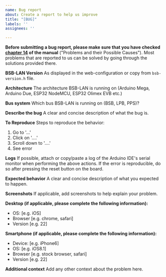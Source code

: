 ```yaml
---
name: Bug report
about: Create a report to help us improve
title: "[BUG]"
labels: ''
assignees: ''

---
```


**Before submitting a bug report, please make sure that you have checked [chapter 14](https://1coderookie.github.io/BSB-LPB-LAN_EN/chap14.html) of the manual** ("Problems and their Possible Causes"). Most problems that are reported to us can be solved by going through the solutions provided there.

**BSB-LAN Version**
As displayed in the web-configuration or copy from `bsb-version.h` file.

**Architecture**
The architecture BSB-LAN is running on (Arduino Mega, Arduino Due, ESP32 NodeMCU, ESP32 Olimex EVB etc.)

**Bus system**
Which bus BSB-LAN is running on (BSB, LPB, PPS)?

**Describe the bug**
A clear and concise description of what the bug is.

**To Reproduce**
Steps to reproduce the behavior:
1. Go to '...'
2. Click on '....'
3. Scroll down to '....'
4. See error

**Logs**
If possible, attach or copy/paste a log of the Arduino IDE's serial monitor when performing the above actions. If the error is reproducible, do so after pressing the reset button on the board.

**Expected behavior**
A clear and concise description of what you expected to happen.

**Screenshots**
If applicable, add screenshots to help explain your problem.

**Desktop (if applicable, please complete the following information):**
 - OS: [e.g. iOS]
 - Browser [e.g. chrome, safari]
 - Version [e.g. 22]

**Smartphone (if applicable, please complete the following information):**
 - Device: [e.g. iPhone6]
 - OS: [e.g. iOS8.1]
 - Browser [e.g. stock browser, safari]
 - Version [e.g. 22]

**Additional context**
Add any other context about the problem here.

